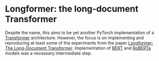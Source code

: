 # Longformer: the long-document Transformer

Despite the name, this aims to be yet another PyTorch implementation of a [Transformer](https://arxiv.org/abs/1706.03762) architecture. However, the focus is on implementing and reproducing at least some of the experiments from the paper [Longformer: The Long-Document Transformer](https://arxiv.org/abs/2004.05150). Implementation of [BERT](https://arxiv.org/abs/1810.04805) and [RoBERTa](https://arxiv.org/abs/1907.11692) models was a necessary intermediate step.